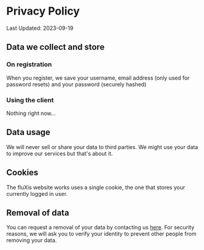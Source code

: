 # Privacy Policy
Last Updated: 2023-09-19

## Data we collect and store
### On registration
When you register, we save your username, email address (only used for password resets) and your password (securely hashed)

### Using the client
Nothing right now...

## Data usage
We will never sell or share your data to third parties. We might use your data to improve our services but that's about it.

## Cookies
The fluXis website works uses a single cookie, the one that stores your currently logged in user.

## Removal of data
You can request a removal of your data by contacting us [here](mailto:flustix@foxes4life.net).
For security reasons, we will ask you to verify your identity to prevent other people from removing your data.